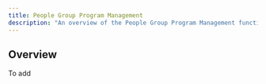 ```yaml
---
title: People Group Program Management
description: "An overview of the People Group Program Management function."
---
```


## Overview

To add